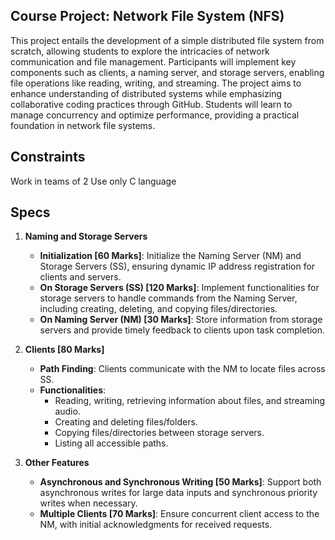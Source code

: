 ## **Course Project: Network File System (NFS)**  
This project entails the development of a simple distributed file system from scratch, allowing students to explore the intricacies of network communication and file management. Participants will implement key components such as clients, a naming server, and storage servers, enabling file operations like reading, writing, and streaming. The project aims to enhance understanding of distributed systems while emphasizing collaborative coding practices through GitHub. Students will learn to manage concurrency and optimize performance, providing a practical foundation in network file systems.

## Constraints
Work in teams of 2
Use only C language

## Specs

1. **Naming and Storage Servers**
   - **Initialization [60 Marks]**: Initialize the Naming Server (NM) and Storage Servers (SS), ensuring dynamic IP address registration for clients and servers.
   - **On Storage Servers (SS) [120 Marks]**: Implement functionalities for storage servers to handle commands from the Naming Server, including creating, deleting, and copying files/directories.
   - **On Naming Server (NM) [30 Marks]**: Store information from storage servers and provide timely feedback to clients upon task completion.

2. **Clients [80 Marks]**
   - **Path Finding**: Clients communicate with the NM to locate files across SS.
   - **Functionalities**:
     - Reading, writing, retrieving information about files, and streaming audio.
     - Creating and deleting files/folders.
     - Copying files/directories between storage servers.
     - Listing all accessible paths.

3. **Other Features**
   - **Asynchronous and Synchronous Writing [50 Marks]**: Support both asynchronous writes for large data inputs and synchronous priority writes when necessary.
   - **Multiple Clients [70 Marks]**: Ensure concurrent client access to the NM, with initial acknowledgments for received requests.
